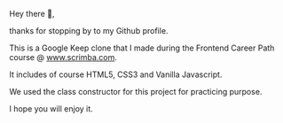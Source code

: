 Hey there 👋,

thanks for stopping by to my Github profile.

This is a Google Keep clone that I made during the Frontend Career Path course @ www.scrimba.com.

It includes of course HTML5, CSS3 and Vanilla Javascript.

We used the class constructor for this project for practicing purpose.

I hope you will enjoy it.